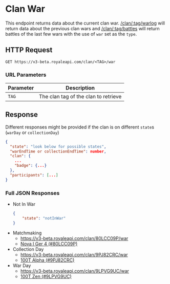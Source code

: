 # Clan War

This endpoint returns data about the current clan war. [/clan/:tag/warlog](/endpoints/clan_warlog) will return data about the previous clan wars and [/clan/:tag/battles](/endpoints/clan_battles?id=query-string-parameters) will return battles of the last few wars with the use of `war` set as the `type`.

## HTTP Request

`GET https://v3-beta.royaleapi.com/clan/<TAG>/war`

### URL Parameters

Parameter | Description
--- | ---
`TAG` | The clan tag of the clan to retrieve

## Response

Different responses might be provided if the clan is on different `state`s (`warDay` or `collectionDay`)

```json
{
  "state": "look below for possible states",
  "warEndTime or collectionEndTime": number,
  "clan": {
    ...
    "badge": {...}
  },
  "participants": [...]
}
```


### Full JSON Responses

- Not In War
    ```json
    {
        "state": "notInWar"
    }
    ```
- Matchmaking
    - https://v3-beta.royaleapi.com/clan/80LCC09P/war
    - <a href="/json/clan_80LCC09P_war.json">Nova l Ger 4 (#80LCC09P)</a>
- Collection Day
    - https://v3-beta.royaleapi.com/clan/9PJ82CRC/war
    - <a href="/json/clan_9PJ82CRC_war.json">100T Alpha (#9PJ82CRC)</a>  
- War Day  
    - https://v3-beta.royaleapi.com/clan/9LPVG9UC/war
    - <a href="/json/clan_9LPVG9UC_war.json">100T Zen (#9LPVG9UC)</a>
